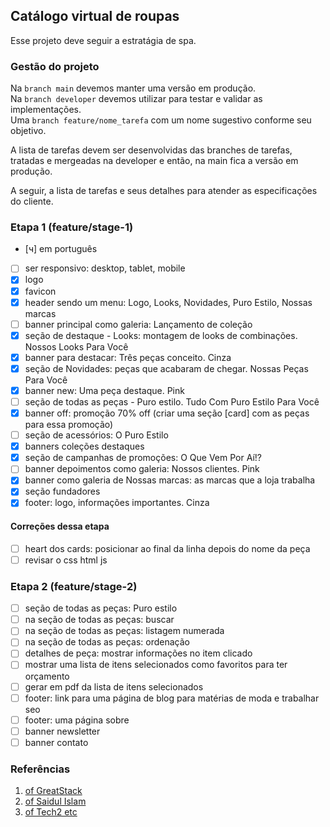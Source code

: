 ## Catálogo virtual de roupas

Esse projeto deve seguir a estratágia de spa.

### Gestão do projeto

Na `branch main` devemos manter uma versão em produção.</br>
Na `branch developer` devemos utilizar para testar e validar as implementações.</br>
Uma `branch feature/nome_tarefa` com um nome sugestivo conforme seu objetivo.

A lista de tarefas devem ser desenvolvidas das branches de tarefas, tratadas e mergeadas na developer e então, na main fica a versão em produção.

A seguir, a lista de tarefas e seus detalhes para atender as especificações do cliente.

### Etapa 1 (feature/stage-1)

- [ч] em português
- [ ] ser responsivo: desktop, tablet, mobile
- [x] logo
- [x] favicon
- [x] header sendo um menu: Logo, Looks, Novidades, Puro Estilo, Nossas marcas
- [ ] banner principal como galeria: Lançamento de coleção
- [x] seção de destaque - Looks: montagem de looks de combinações. Nossos Looks Para Você
- [x] banner para destacar: Três peças conceito. Cinza
- [x] seção de Novidades: peças que acabaram de chegar. Nossas Peças Para Você
- [x] banner new: Uma peça destaque. Pink
- [ ] seção de todas as peças - Puro estilo. Tudo Com Puro Estilo Para Você
- [x] banner off: promoção 70% off (criar uma seção [card] com as peças para essa promoção)
- [ ] seção de acessórios: O Puro Estilo
- [x] banners coleções destaques
- [x] seção de campanhas de promoções: O Que Vem Por Aí!?
- [ ] banner depoimentos como galeria: Nossos clientes. Pink
- [x] banner como galeria de Nossas marcas: as marcas que a loja trabalha 
- [x] seção fundadores
- [x] footer: logo, informações importantes. Cinza

#### Correções dessa etapa

- [ ] heart dos cards: posicionar ao final da linha depois do nome da peça  
- [ ] revisar o css html js

### Etapa 2 (feature/stage-2)

- [ ] seção de todas as peças: Puro estilo
- [ ] na seção de todas as peças: buscar 
- [ ] na seção de todas as peças: listagem numerada
- [ ] na seção de todas as peças: ordenação
- [ ] detalhes de peça: mostrar informações no item clicado
- [ ] mostrar uma lista de itens selecionados como favoritos para ter orçamento 
- [ ] gerar em pdf da lista de itens selecionados
- [ ] footer: link para uma página de blog para matérias de moda e trabalhar seo
- [ ] footer: uma página sobre 
- [ ] banner newsletter 
- [ ] banner contato

### Referências

1. [of GreatStack](https://www.youtube.com/watch?v=yQimoqo0-7g)
2. [of Saidul Islam](https://www.youtube.com/watch?v=FaNTVjATYHQ)
3. [of Tech2 etc](https://www.youtube.com/watch?v=P8YuWEkTeuE)

